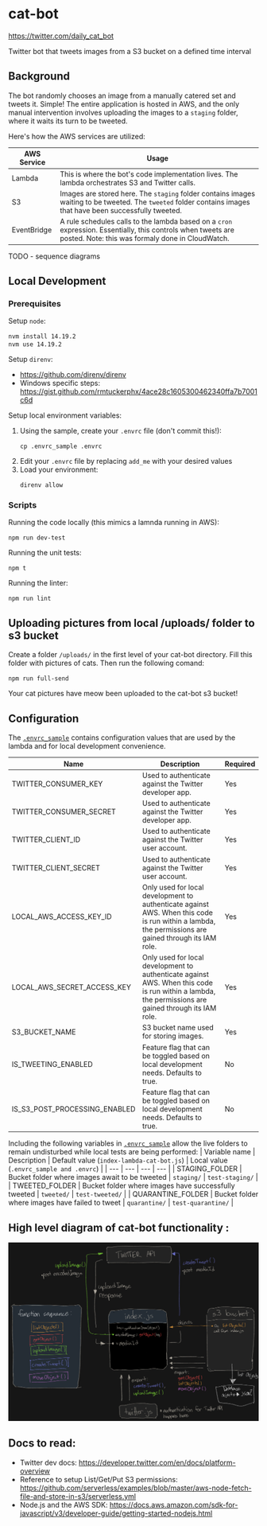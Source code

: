 # cat-bot

https://twitter.com/daily_cat_bot

Twitter bot that tweets images from a S3 bucket on a defined time interval

## Background

The bot randomly chooses an image from a manually catered set and tweets it. Simple! The entire application is hosted in AWS, and the only manual intervention involves uploading the images to a `staging` folder, where it waits its turn to be tweeted.

Here's how the AWS services are utilized:

| AWS Service | Usage |
| --- | --- |
| Lambda | This is where the bot's code implementation lives. The lambda orchestrates S3 and Twitter calls. |
| S3 | Images are stored here. The `staging` folder contains images waiting to be tweeted. The `tweeted` folder contains images that have been successfully tweeted. |
| EventBridge | A rule schedules calls to the lambda based on a `cron` expression. Essentially, this controls when tweets are posted. Note: this was formaly done in CloudWatch. |

TODO - sequence diagrams

## Local Development

### Prerequisites

Setup `node`:
```
nvm install 14.19.2
nvm use 14.19.2
```
Setup `direnv`:
- https://github.com/direnv/direnv
- Windows specific steps: https://gist.github.com/rmtuckerphx/4ace28c1605300462340ffa7b7001c6d

Setup local environment variables:
1. Using the sample, create your `.envrc` file (don't commit this!):
    ```
    cp .envrc_sample .envrc
    ```
2. Edit your `.envrc` file by replacing `add_me` with your desired values
3. Load your environment:
    ```
    direnv allow
    ```

### Scripts

Running the code locally (this mimics a lamnda running in AWS):
```
npm run dev-test
```

Running the unit tests:
```
npm t
```

Running the linter:
```
npm run lint
```

## Uploading pictures from local /uploads/ folder to s3 bucket

Create a folder `/uploads/` in the first level of your cat-bot directory. Fill this folder with pictures of cats.  Then run the following comand:
```
npm run full-send
```
Your cat pictures have meow been uploaded to the cat-bot s3 bucket!

## Configuration

The [`.envrc_sample`](.envrc_sample) contains configuration values that are used by the lambda and for local development convenience.

| Name | Description | Required |
| --- | --- | --- |
| TWITTER_CONSUMER_KEY | Used to authenticate against the Twitter developer app. | Yes |
| TWITTER_CONSUMER_SECRET | Used to authenticate against the Twitter developer app. | Yes |
| TWITTER_CLIENT_ID | Used to authenticate against the Twitter user account. | Yes |
| TWITTER_CLIENT_SECRET | Used to authenticate against the Twitter user account. | Yes |
| LOCAL_AWS_ACCESS_KEY_ID | Only used for local development to authenticate against AWS. When this code is run within a lambda, the permissions are gained through its IAM role. | Yes |
| LOCAL_AWS_SECRET_ACCESS_KEY | Only used for local development to authenticate against AWS. When this code is run within a lambda, the permissions are gained through its IAM role. | Yes |
| S3_BUCKET_NAME | S3 bucket name used for storing images. | Yes |
| IS_TWEETING_ENABLED | Feature flag that can be toggled based on local development needs. Defaults to true. | No |
| IS_S3_POST_PROCESSING_ENABLED | Feature flag that can be toggled based on local development needs. Defaults to true. | No |

Including the following variables in [`.envrc_sample`](.envrc_sample) allow the live folders to remain undisturbed while local tests are being performed:
| Variable name | Description | Default value (`index-lambda-cat-bot.js`) | Local value (`.envrc_sample and .envrc`) |
| --- | --- | --- | --- |
| STAGING_FOLDER | Bucket folder where images await to be tweeted | `staging/` | `test-staging/` |
| TWEETED_FOLDER | Bucket folder where images have successfully tweeted | `tweeted/` | `test-tweeted/` |
| QUARANTINE_FOLDER | Bucket folder where images have failed to tweet | `quarantine/` | `test-quarantine/` |

## High level diagram of cat-bot functionality :

![Alt text](./docs/cat-bot.png)

## Docs to read:
- Twitter dev docs: https://developer.twitter.com/en/docs/platform-overview
- Reference to setup List/Get/Put S3 permissions: https://github.com/serverless/examples/blob/master/aws-node-fetch-file-and-store-in-s3/serverless.yml
- Node.js and the AWS SDK: https://docs.aws.amazon.com/sdk-for-javascript/v3/developer-guide/getting-started-nodejs.html
